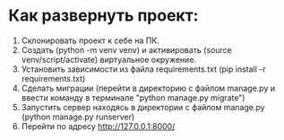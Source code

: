 # Как развернуть проект:

1. Склонировать проект к себе на ПК.
2. Создать (python -m venv venv) и активировать (source venv/script/activate) виртуальное окружение.
3. Установить зависимости из файла requirements.txt (pip install -r requirements.txt)
4. Сделать миграции (перейти в директорию с файлом manage.py и ввести команду в терминале "python manage.py migrate")
5. Запустить сервер находяcь в директории с файлом manage.py (python manage.py runserver)
6. Перейти по адресу http://127.0.0.1:8000/
